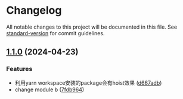 # Changelog

All notable changes to this project will be documented in this file. See [standard-version](https://github.com/conventional-changelog/standard-version) for commit guidelines.

## [1.1.0](https://github.com/oneyoung19/learn-lerna/compare/v0.0.2...v1.1.0) (2024-04-23)


### Features

* 利用yarn workspace安装的package会有hoist效果 ([d667adb](https://github.com/oneyoung19/learn-lerna/commit/d667adb20b5f897ebe20e70bc91c7b14285224bb))
* change module b ([7fdb964](https://github.com/oneyoung19/learn-lerna/commit/7fdb96417bda646f1e460edeccbc9d3bc05de73f))
